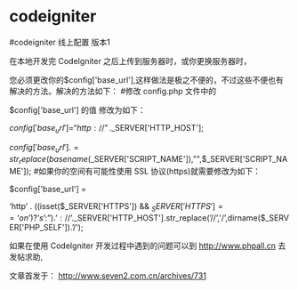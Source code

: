 codeigniter
===========

#codeigniter 线上配置 版本1


在本地开发完 CodeIgniter 之后上传到服务器时，或你更换服务器时，

您必须更改你的$config['base_url'],这样做法是极之不便的，不过这些不便也有解决的方法。解决的方法如下：
#修改 config.php 文件中的

$config['base_url'] 的值 修改为如下：

$config['base_url'] = “http://”.$_SERVER['HTTP_HOST'];

$config['base_url'] .= str_replace(basename($_SERVER['SCRIPT_NAME']),”",$_SERVER['SCRIPT_NAME']);
#如果你的空间有可能性使用 SSL 协议(https)就需要修改为如下：

$config['base_url'] = 

‘http’ . ((isset($_SERVER['HTTPS']) && $_SERVER['HTTPS'] == ‘on’) ? ’s’ : ”).’://’.$_SERVER['HTTP_HOST'].str_replace(’//’,'/’,dirname($_SERVER['PHP_SELF']).’/');

如果在使用 CodeIgniter 开发过程中遇到的问题可以到 http://www.phpall.cn 去发帖求助,

文章首发于： http://www.seven2.com.cn/archives/731

